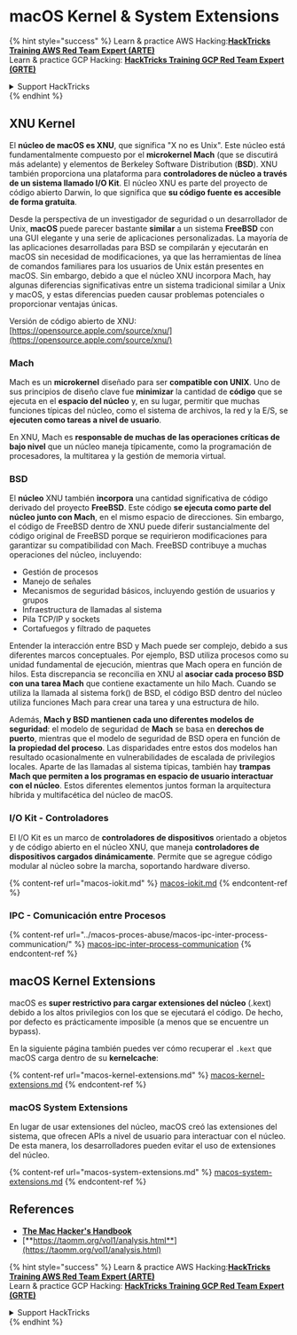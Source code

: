 # macOS Kernel & System Extensions

{% hint style="success" %}
Learn & practice AWS Hacking:<img src="../../../.gitbook/assets/arte.png" alt="" data-size="line">[**HackTricks Training AWS Red Team Expert (ARTE)**](https://training.hacktricks.xyz/courses/arte)<img src="../../../.gitbook/assets/arte.png" alt="" data-size="line">\
Learn & practice GCP Hacking: <img src="../../../.gitbook/assets/grte.png" alt="" data-size="line">[**HackTricks Training GCP Red Team Expert (GRTE)**<img src="../../../.gitbook/assets/grte.png" alt="" data-size="line">](https://training.hacktricks.xyz/courses/grte)

<details>

<summary>Support HackTricks</summary>

* Check the [**subscription plans**](https://github.com/sponsors/carlospolop)!
* **Join the** 💬 [**Discord group**](https://discord.gg/hRep4RUj7f) or the [**telegram group**](https://t.me/peass) or **follow** us on **Twitter** 🐦 [**@hacktricks\_live**](https://twitter.com/hacktricks\_live)**.**
* **Share hacking tricks by submitting PRs to the** [**HackTricks**](https://github.com/carlospolop/hacktricks) and [**HackTricks Cloud**](https://github.com/carlospolop/hacktricks-cloud) github repos.

</details>
{% endhint %}

## XNU Kernel

El **núcleo de macOS es XNU**, que significa "X no es Unix". Este núcleo está fundamentalmente compuesto por el **microkernel Mach** (que se discutirá más adelante) y elementos de Berkeley Software Distribution (**BSD**). XNU también proporciona una plataforma para **controladores de núcleo a través de un sistema llamado I/O Kit**. El núcleo XNU es parte del proyecto de código abierto Darwin, lo que significa que **su código fuente es accesible de forma gratuita**.

Desde la perspectiva de un investigador de seguridad o un desarrollador de Unix, **macOS** puede parecer bastante **similar** a un sistema **FreeBSD** con una GUI elegante y una serie de aplicaciones personalizadas. La mayoría de las aplicaciones desarrolladas para BSD se compilarán y ejecutarán en macOS sin necesidad de modificaciones, ya que las herramientas de línea de comandos familiares para los usuarios de Unix están presentes en macOS. Sin embargo, debido a que el núcleo XNU incorpora Mach, hay algunas diferencias significativas entre un sistema tradicional similar a Unix y macOS, y estas diferencias pueden causar problemas potenciales o proporcionar ventajas únicas.

Versión de código abierto de XNU: [https://opensource.apple.com/source/xnu/](https://opensource.apple.com/source/xnu/)

### Mach

Mach es un **microkernel** diseñado para ser **compatible con UNIX**. Uno de sus principios de diseño clave fue **minimizar** la cantidad de **código** que se ejecuta en el **espacio del núcleo** y, en su lugar, permitir que muchas funciones típicas del núcleo, como el sistema de archivos, la red y la E/S, se **ejecuten como tareas a nivel de usuario**.

En XNU, Mach es **responsable de muchas de las operaciones críticas de bajo nivel** que un núcleo maneja típicamente, como la programación de procesadores, la multitarea y la gestión de memoria virtual.

### BSD

El **núcleo** XNU también **incorpora** una cantidad significativa de código derivado del proyecto **FreeBSD**. Este código **se ejecuta como parte del núcleo junto con Mach**, en el mismo espacio de direcciones. Sin embargo, el código de FreeBSD dentro de XNU puede diferir sustancialmente del código original de FreeBSD porque se requirieron modificaciones para garantizar su compatibilidad con Mach. FreeBSD contribuye a muchas operaciones del núcleo, incluyendo:

* Gestión de procesos
* Manejo de señales
* Mecanismos de seguridad básicos, incluyendo gestión de usuarios y grupos
* Infraestructura de llamadas al sistema
* Pila TCP/IP y sockets
* Cortafuegos y filtrado de paquetes

Entender la interacción entre BSD y Mach puede ser complejo, debido a sus diferentes marcos conceptuales. Por ejemplo, BSD utiliza procesos como su unidad fundamental de ejecución, mientras que Mach opera en función de hilos. Esta discrepancia se reconcilia en XNU al **asociar cada proceso BSD con una tarea Mach** que contiene exactamente un hilo Mach. Cuando se utiliza la llamada al sistema fork() de BSD, el código BSD dentro del núcleo utiliza funciones Mach para crear una tarea y una estructura de hilo.

Además, **Mach y BSD mantienen cada uno diferentes modelos de seguridad**: el modelo de seguridad de **Mach** se basa en **derechos de puerto**, mientras que el modelo de seguridad de BSD opera en función de **la propiedad del proceso**. Las disparidades entre estos dos modelos han resultado ocasionalmente en vulnerabilidades de escalada de privilegios locales. Aparte de las llamadas al sistema típicas, también hay **trampas Mach que permiten a los programas en espacio de usuario interactuar con el núcleo**. Estos diferentes elementos juntos forman la arquitectura híbrida y multifacética del núcleo de macOS.

### I/O Kit - Controladores

El I/O Kit es un marco de **controladores de dispositivos** orientado a objetos y de código abierto en el núcleo XNU, que maneja **controladores de dispositivos cargados dinámicamente**. Permite que se agregue código modular al núcleo sobre la marcha, soportando hardware diverso.

{% content-ref url="macos-iokit.md" %}
[macos-iokit.md](macos-iokit.md)
{% endcontent-ref %}

### IPC - Comunicación entre Procesos

{% content-ref url="../macos-proces-abuse/macos-ipc-inter-process-communication/" %}
[macos-ipc-inter-process-communication](../macos-proces-abuse/macos-ipc-inter-process-communication/)
{% endcontent-ref %}

## macOS Kernel Extensions

macOS es **super restrictivo para cargar extensiones del núcleo** (.kext) debido a los altos privilegios con los que se ejecutará el código. De hecho, por defecto es prácticamente imposible (a menos que se encuentre un bypass).

En la siguiente página también puedes ver cómo recuperar el `.kext` que macOS carga dentro de su **kernelcache**:

{% content-ref url="macos-kernel-extensions.md" %}
[macos-kernel-extensions.md](macos-kernel-extensions.md)
{% endcontent-ref %}

### macOS System Extensions

En lugar de usar extensiones del núcleo, macOS creó las extensiones del sistema, que ofrecen APIs a nivel de usuario para interactuar con el núcleo. De esta manera, los desarrolladores pueden evitar el uso de extensiones del núcleo.

{% content-ref url="macos-system-extensions.md" %}
[macos-system-extensions.md](macos-system-extensions.md)
{% endcontent-ref %}

## References

* [**The Mac Hacker's Handbook**](https://www.amazon.com/-/es/Charlie-Miller-ebook-dp-B004U7MUMU/dp/B004U7MUMU/ref=mt\_other?\_encoding=UTF8\&me=\&qid=)
* [**https://taomm.org/vol1/analysis.html**](https://taomm.org/vol1/analysis.html)

{% hint style="success" %}
Learn & practice AWS Hacking:<img src="../../../.gitbook/assets/arte.png" alt="" data-size="line">[**HackTricks Training AWS Red Team Expert (ARTE)**](https://training.hacktricks.xyz/courses/arte)<img src="../../../.gitbook/assets/arte.png" alt="" data-size="line">\
Learn & practice GCP Hacking: <img src="../../../.gitbook/assets/grte.png" alt="" data-size="line">[**HackTricks Training GCP Red Team Expert (GRTE)**<img src="../../../.gitbook/assets/grte.png" alt="" data-size="line">](https://training.hacktricks.xyz/courses/grte)

<details>

<summary>Support HackTricks</summary>

* Check the [**subscription plans**](https://github.com/sponsors/carlospolop)!
* **Join the** 💬 [**Discord group**](https://discord.gg/hRep4RUj7f) or the [**telegram group**](https://t.me/peass) or **follow** us on **Twitter** 🐦 [**@hacktricks\_live**](https://twitter.com/hacktricks\_live)**.**
* **Share hacking tricks by submitting PRs to the** [**HackTricks**](https://github.com/carlospolop/hacktricks) and [**HackTricks Cloud**](https://github.com/carlospolop/hacktricks-cloud) github repos.

</details>
{% endhint %}
